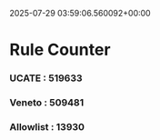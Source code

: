 2025-07-29 03:59:06.560092+00:00
# Rule Counter 
 ### UCATE : 519633

 ### Veneto : 509481

 ### Allowlist : 13930